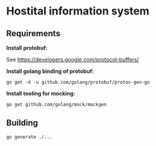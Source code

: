 # Hostital information system

## Requirements

**Install protobuf:**

See https://developers.google.com/protocol-buffers/


**Install golang binding of protobuf:**

    go get -d -u github.com/golang/protobuf/protoc-gen-go

**Install tooling for mocking:**

    go get github.com/golang/mock/mockgen
    
    
## Building

    go generate ./...
    
    